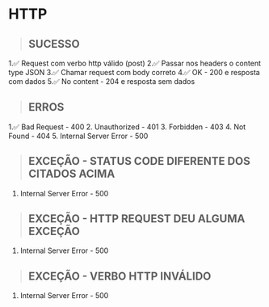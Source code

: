 # HTTP


> ## SUCESSO
1.✅ Request com verbo http válido (post)
2.✅ Passar nos headers o content type JSON
3.✅ Chamar request com body correto
4.✅ OK - 200 e resposta com dados
5.✅ No content - 204 e resposta sem dados

> ## ERROS
1.✅  Bad Request - 400
2. Unauthorized - 401
3. Forbidden - 403
4. Not Found - 404
5. Internal Server Error - 500

> ## EXCEÇÃO - STATUS CODE DIFERENTE DOS CITADOS ACIMA
1. Internal Server Error - 500

> ## EXCEÇÃO - HTTP REQUEST DEU ALGUMA EXCEÇÃO
1. Internal Server Error - 500

> ## EXCEÇÃO - VERBO HTTP INVÁLIDO
1. Internal Server Error - 500